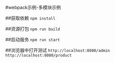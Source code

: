 #webpack示例-多模块示例

##获取依赖
`npm install`

##资源打包
`npm run build`  

##启动服务
`npm run start`

##浏览器中打开测试
`http://localhost:8080/admin`  
`http://localhost:8080/product`